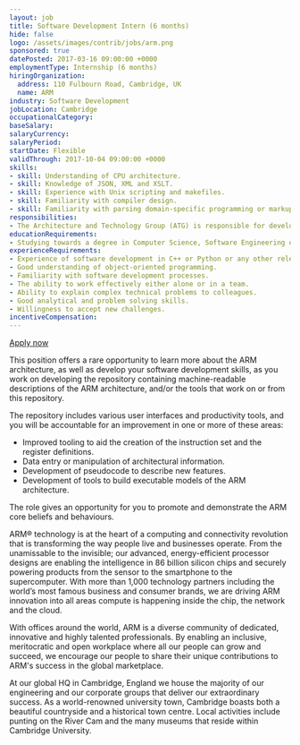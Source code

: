```yaml
---
layout: job
title: Software Development Intern (6 months)
hide: false
logo: /assets/images/contrib/jobs/arm.png
sponsored: true
datePosted: 2017-03-16 09:00:00 +0000
employmentType: Internship (6 months)
hiringOrganization:
  address: 110 Fulbourn Road, Cambridge, UK
  name: ARM
industry: Software Development
jobLocation: Cambridge
occupationalCategory:
baseSalary:
salaryCurrency:
salaryPeriod:
startDate: Flexible
validThrough: 2017-10-04 09:00:00 +0000
skills:
- skill: Understanding of CPU architecture.
- skill: Knowledge of JSON, XML and XSLT.
- skill: Experience with Unix scripting and makefiles.
- skill: Familiarity with compiler design.
- skill: Familiarity with parsing domain-specific programming or markup languages.
responsibilities:
- The Architecture and Technology Group (ATG) is responsible for developing the ARM Architecture and associated technologies for ARM’s roadmap.  The work of the group is fundamental to ARM’s success, providing the key specifications associated with processor and related infrastructure design. This includes the information needed for compliant software development, debug and trace support, and other aspects of the ARM ecosystem. The scope applies across the broad spectrum of product areas from the smallest microcontrollers to high performance computing.
educationRequirements:
- Studying towards a degree in Computer Science, Software Engineering or Electronic Engineering or similar.
experienceRequirements:
- Experience of software development in C++ or Python or any other relevant language.
- Good understanding of object-oriented programming.
- Familiarity with software development processes.
- The ability to work effectively either alone or in a team.
- Ability to explain complex technical problems to colleagues.
- Good analytical and problem solving skills.
- Willingness to accept new challenges.
incentiveCompensation:
---
```


[Apply now](https://careers.peopleclick.com/careerscp/client_arm/external/gateway.do?functionName=viewFromLink&jobPostId=30696&localeCode=en-us)

This position offers a rare opportunity to learn more about the ARM architecture, as well as develop your software development skills, as you work on developing the repository containing machine-readable descriptions of the ARM architecture, and/or the tools that work on or from this repository.

The repository includes various user interfaces and productivity tools, and you will be accountable for an improvement in one or more of these areas:

* Improved tooling to aid the creation of the instruction set and the register definitions.
* Data entry or manipulation of architectural information.
* Development of pseudocode to describe new features.
* Development of tools to build executable models of the ARM architecture.

The role gives an opportunity for you to promote and demonstrate the ARM core beliefs and behaviours.

ARM® technology is at the heart of a computing and connectivity revolution that is transforming the way people live and businesses operate. From the unamissable to the invisible; our advanced, energy-efficient processor designs are enabling the intelligence in 86 billion silicon chips and securely powering products from the sensor to the smartphone to the supercomputer. With more than 1,000 technology partners including the world’s most famous business and consumer brands, we are driving ARM innovation into all areas compute is happening inside the chip, the network and the cloud.

With offices around the world, ARM is a diverse community of dedicated, innovative and highly talented professionals. By enabling an inclusive, meritocratic and open workplace where all our people can grow and succeed, we encourage our people to share their unique contributions to ARM's success in the global marketplace.

At our global HQ in Cambridge, England we house the majority of our engineering and our corporate groups that deliver our extraordinary success. As a world-renowned university town, Cambridge boasts both a beautiful countryside and a historical town centre. Local activities include punting on the River Cam and the many museums that reside within Cambridge University.
